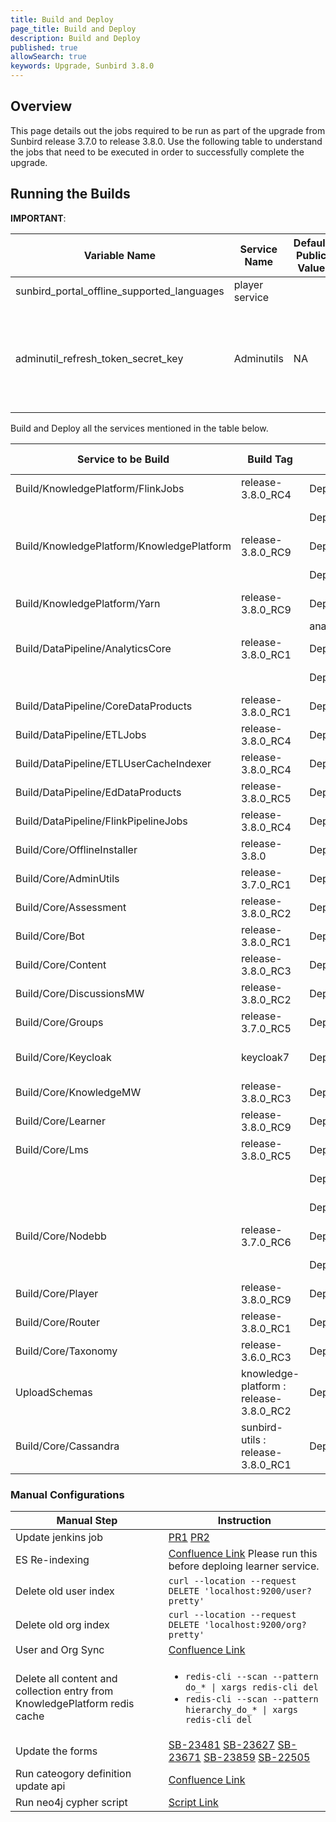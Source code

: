 ```yaml
---
title: Build and Deploy
page_title: Build and Deploy
description: Build and Deploy
published: true
allowSearch: true
keywords: Upgrade, Sunbird 3.8.0
---
```


## Overview

This page details out the jobs required to be run as part of the upgrade from Sunbird release 3.7.0 to release 3.8.0. Use the following table to understand the jobs that need to be executed in order to successfully complete the upgrade. 

## Running the Builds 

**IMPORTANT**: 


| Variable Name| Service Name| Default Public Value |Private Value Override | Comments              |
|--------------|-------------|----------------------|--------------------|------------------
| sunbird_portal_offline_supported_languages | player service|  | | This variable should be removed from private devops repo |
| adminutil_refresh_token_secret_key | Adminutils | NA |NA | <ul><li>Go to http://{{KEYCLOAK_IP}}/auth/admin/master/console/#/realms/sunbird/keys</li><li>Get this secret value from DB, by loging into the keycloak 7 postgres DB and run the query: `SELECT value FROM component_config CC INNER JOIN component C ON(CC.component_id = C.id) WHERE C.realm_id = 'sunbird' and provider_id = 'hmac-generated' AND CC.name = 'secret';`</li><li>More details with pictures are updated in this link (https://project-sunbird.atlassian.net/wiki/spaces/DevOps/pages/2281734145/Keycloak+Upgrade+from+3.2.0+to+7.0.1)</li><li>Done as part of release-3.7.0 hotfix</li></ul>|

Build and Deploy all the services mentioned in the table below.


| Service to be Build| Build Tag   | Service to Deploy |Deploy Tag  | Comments |
|--------------------|-------------|-------------------|------------|----------|
| Build/KnowledgePlatform/FlinkJobs       |release-3.8.0_RC4|Deploy/staging/KnowledgePlatform/FlinkJobs       |release-3.8.0||
|         |                 | Deploy/staging/KnowledgePlatform/KafkaSetup    |release-3.8.0||
| Build/KnowledgePlatform/KnowledgePlatform           |release-3.8.0_RC9| Deploy/staging/KnowledgePlatform/Learning      |release-3.8.0|
| |                 | Deploy/staging/KnowledgePlatform/LoggingFileBeatsVM|release-3.8.0||
| Build/KnowledgePlatform/Yarn|release-3.8.0_RC9| Deploy/staging/KnowledgePlatform/Yarn          |release-3.8.0||
|                    |                 | analytics spark provision  |||
| Build/DataPipeline/AnalyticsCore      | release-3.8.0_RC1| Deploy/staging/DataPipeline/AnalyticsCore|release-3.8.0||
| |                 |Deploy/staging/DataPipeline/AnalyticsFetchLogs|release-3.8.0||
| Build/DataPipeline/CoreDataProducts   | release-3.8.0_RC1|Deploy/staging/DataPipeline/CoreDataProducts |release-3.8.0||
| Build/DataPipeline/ETLJobs            | release-3.8.0_RC4| Deploy/staging/DataPipeline/ETLJobs      | release-3.8.0||
| Build/DataPipeline/ETLUserCacheIndexer| release-3.8.0_RC4| Deploy/staging/DataPipeline/ETLUserCacheIndexer|release-3.8.0||
| Build/DataPipeline/EdDataProducts | release-3.8.0_RC5 | Deploy/staging/DataPipeline/EdDataProducts |release-3.8.0||
| Build/DataPipeline/FlinkPipelineJobs | release-3.8.0_RC4 | Deploy/staging/DataPipeline/FlinkPipelineJobs |release-3.8.0||
| Build/Core/OfflineInstaller | release-3.8.0| Deploy/staging/Core/OfflineInstaller |release-3.5.0||
| Build/Core/AdminUtils| release-3.7.0_RC1 | Deploy/staging/Kubernetes/AdminUtils | release-3.8.0||
| Build/Core/Assessment | release-3.8.0_RC2 | Deploy/staging/Kubernetes/Assessment | release-3.8.0||
| Build/Core/Bot | release-3.8.0_RC1 |  Deploy/staging/Kubernetes/Bot |release-3.8.0||
| Build/Core/Content | release-3.8.0_RC3 | Deploy/staging/Kubernetes/Content | release-3.8.0||
| Build/Core/DiscussionsMW | release-3.8.0_RC2 | Deploy/staging/Kubernetes/DiscussionsMW |release-3.8.0||
| Build/Core/Groups | release-3.7.0_RC5 | Deploy/staging/Kubernetes/Groups| release-3.8.0||
| Build/Core/Keycloak | keycloak7 | Deploy/staging/Kubernetes/Keycloak | keycloak7 | private branch: keycloak7||
| Build/Core/KnowledgeMW | release-3.8.0_RC3 | Deploy/staging/Kubernetes/KnowledgeMW | release-3.8.0||
| Build/Core/Learner | release-3.8.0_RC9 | Deploy/staging/Kubernetes/Learner | release-3.8.0||
| Build/Core/Lms| release-3.8.0_RC5 | Deploy/staging/Kubernetes/Lms| release-3.8.0||
| |  | Deploy/staging/Kubernetes/LoggingFileBeatsVM | release-3.8.0||
| |  | Deploy/staging/Kubernetes/Monitoring |release-3.8.0||
| Build/Core/Nodebb | release-3.7.0_RC6 | Deploy/staging/Kubernetes/Nodebb| release-3.8.0||
| |  | Deploy/staging/Kubernetes/OnboardAPIs| release-3.8.0||
| Build/Core/Player | release-3.8.0_RC9 | Deploy/staging/Kubernetes/Player| release-3.8.0||
| Build/Core/Router | release-3.8.0_RC1 | Deploy/staging/Kubernetes/Router | release-3.8.0||
| Build/Core/Taxonomy | release-3.6.0_RC3 | Deploy/staging/Kubernetes/Taxonomy| release-3.8.0||
| UploadSchemas | knowledge-platform : release-3.8.0_RC2 | Deploy/staging/Kubernetes/UploadSchemas | release-3.8.0||
| Build/Core/Cassandra | sunbird-utils : release-3.8.0_RC1| Deploy/staging/Kubernetes/Cassandra| release-3.8.0||


### Manual Configurations
|Manual Step|Instruction|
|--------------------|--------------------|
|Update jenkins job|[PR1](https://github.com/project-sunbird/sunbird-devops/pull/2322) [PR2](https://github.com/project-sunbird/sunbird-devops/pull/2407)|
|ES Re-indexing|[Confluence Link](https://project-sunbird.atlassian.net/wiki/spaces/UM/pages/2346156058/SC-2190+ES+scaling+-+reindexing+Org+index) Please run this before deploing learner service.|
|Delete old user index|`curl --location --request DELETE 'localhost:9200/user?pretty'`|
|Delete old org index|`curl --location --request DELETE 'localhost:9200/org?pretty'`|
|User and Org Sync|[Confluence Link](https://project-sunbird.atlassian.net/wiki/spaces/UM/pages/2437480455/SC-2190+sync+tool+for+learner-service)|
|Delete all content and collection entry from KnowledgePlatform redis cache|<ul><li>`redis-cli --scan --pattern do_* \| xargs redis-cli del`</li><li>`redis-cli --scan --pattern hierarchy_do_* \| xargs redis-cli del`</li></ul>|
|Update the forms|[SB-23481](https://project-sunbird.atlassian.net/browse/SB-23481) [SB-23627](https://project-sunbird.atlassian.net/browse/SB-23627) [SB-23671](https://project-sunbird.atlassian.net/browse/SB-23671) [SB-23859](https://project-sunbird.atlassian.net/browse/SB-23859) [SB-22505](https://project-sunbird.atlassian.net/browse/SB-22505)
|Run cateogory definition update api|[Confluence Link](https://project-sunbird.atlassian.net/wiki/spaces/SingleSource/pages/2364964876/Course+primaryCategory+Config)|
|Run neo4j cypher script|[Script Link](https://github.com/project-sunbird/sunbird-learning-platform/blob/release-3.8.0/docs/cypher-scripts/release-3.8.0.cypher)|
